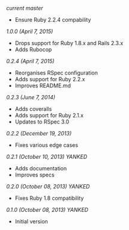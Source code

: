 *current master*

* Ensure Ruby 2.2.4 compability

*1.0.0 (April 7, 2015)*

* Drops support for Ruby 1.8.x and Rails 2.3.x
* Adds Rubocop

*0.2.4 (April 7, 2015)*

* Reorganises RSpec configuration
* Adds support for Ruby 2.2.x
* Improves README.md

*0.2.3 (June 7, 2014)*

* Adds coveralls
* Adds support for Ruby 2.1.x
* Updates to RSpec 3.0

*0.2.2 (December 19, 2013)*

* Fixes various edge cases

*0.2.1 (October 10, 2013) YANKED*

* Adds documentation
* Improves specs

*0.2.0 (October 08, 2013) YANKED*

* Fixes Ruby 1.8 compatibility

*0.1.0 (October 08, 2013) YANKED*

* Initial version
